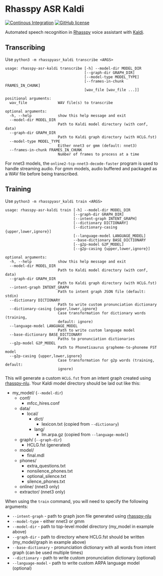 # Rhasspy ASR Kaldi

[![Continous Integration](https://github.com/rhasspy/rhasspy-asr-kaldi/workflows/Tests/badge.svg)](https://github.com/rhasspy/rhasspy-asr-kaldi/actions)
[![GitHub license](https://img.shields.io/github/license/rhasspy/rhasspy-asr-kaldi.svg)](https://github.com/rhasspy/rhasspy-asr-kaldi/blob/master/LICENSE)

Automated speech recognition in [Rhasspy](https://github.com/synesthesiam/rhasspy) voice assistant with [Kaldi](http://kaldi-asr.org).

## Transcribing

Use `python3 -m rhasspyasr_kaldi transcribe <ARGS>`

```
usage: rhasspy-asr-kaldi transcribe [-h] --model-dir MODEL_DIR
                                    [--graph-dir GRAPH_DIR]
                                    [--model-type MODEL_TYPE]
                                    [--frames-in-chunk FRAMES_IN_CHUNK]
                                    [wav_file [wav_file ...]]

positional arguments:
  wav_file              WAV file(s) to transcribe

optional arguments:
  -h, --help            show this help message and exit
  --model-dir MODEL_DIR
                        Path to Kaldi model directory (with conf, data)
  --graph-dir GRAPH_DIR
                        Path to Kaldi graph directory (with HCLG.fst)
  --model-type MODEL_TYPE
                        Either nnet3 or gmm (default: nnet3)
  --frames-in-chunk FRAMES_IN_CHUNK
                        Number of frames to process at a time
```

For nnet3 models, the `online2-tcp-nnet3-decode-faster` program is used to handle streaming audio. For gmm models, audio buffered and packaged as a WAV file before being transcribed.

## Training

Use `python3 -m rhasspyasr_kaldi train <ARGS>`

```
usage: rhasspy-asr-kaldi train [-h] --model-dir MODEL_DIR
                               [--graph-dir GRAPH_DIR]
                               [--intent-graph INTENT_GRAPH]
                               [--dictionary DICTIONARY]
                               [--dictionary-casing {upper,lower,ignore}]
                               [--language-model LANGUAGE_MODEL]
                               --base-dictionary BASE_DICTIONARY
                               [--g2p-model G2P_MODEL]
                               [--g2p-casing {upper,lower,ignore}]

optional arguments:
  -h, --help            show this help message and exit
  --model-dir MODEL_DIR
                        Path to Kaldi model directory (with conf, data)
  --graph-dir GRAPH_DIR
                        Path to Kaldi graph directory (with HCLG.fst)
  --intent-graph INTENT_GRAPH
                        Path to intent graph JSON file (default: stdin)
  --dictionary DICTIONARY
                        Path to write custom pronunciation dictionary
  --dictionary-casing {upper,lower,ignore}
                        Case transformation for dictionary words (training,
                        default: ignore)
  --language-model LANGUAGE_MODEL
                        Path to write custom language model
  --base-dictionary BASE_DICTIONARY
                        Paths to pronunciation dictionaries
  --g2p-model G2P_MODEL
                        Path to Phonetisaurus grapheme-to-phoneme FST model
  --g2p-casing {upper,lower,ignore}
                        Case transformation for g2p words (training, default:
                        ignore)
```

This will generate a custom `HCLG.fst` from an intent graph created using [rhasspy-nlu](https://github.com/rhasspy/rhasspy-nlu). Your Kaldi model directory should be laid out like this:

* my_model/  (`--model-dir`)
    * conf/
        * mfcc_hires.conf
    * data/
        * local/
            * dict/
                * lexicon.txt (copied from `--dictionary`)
            * lang/
                * lm.arpa.gz (copied from `--language-model`)
    * graph/ (`--graph-dir`)
        * HCLG.fst (generated)
    * model/
        * final.mdl
    * phones/
        * extra_questions.txt
        * nonsilence_phones.txt
        * optional_silence.txt
        * silence_phones.txt
    * online/ (nnet3 only)
    * extractor/ (nnet3 only)

When using the `train` command, you will need to specify the following arguments:

* `--intent-graph` - path to graph json file generated using [rhasspy-nlu](https://github.com/rhasspy/rhasspy-nlu)
* `--model-type` - either nnet3 or gmm
* `--model-dir` - path to top-level model directory (my_model in example above)
* `--graph-dir` - path to directory where HCLG.fst should be written (my_model/graph in example above)
* `--base-dictionary` - pronunciation dictionary with all words from intent graph (can be used multiple times)
* `--dictionary` - path to write custom pronunciation dictionary (optional)
* `--language-model` - path to write custom ARPA language model (optional)
